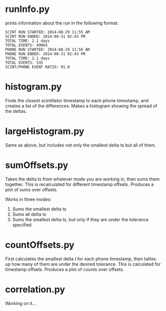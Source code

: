 # runInfo.py

prints information about the run in the following format:

```
SCINT RUN STARTED: 2014-08-29 11:55 AM
SCINT RUN ENDED: 2014-08-31 02:43 PM
TOTAL TIME: 2.1 days
TOTAL EVENTS: 49064 
PHONE RUN STARTED: 2014-08-29 11:56 AM
PHONE RUN ENDED: 2014-08-31 02:43 PM
TOTAL TIME: 2.1 days
TOTAL EVENTS: 535 
SCINT/PHONE EVENT RATIO: 91.0 
```

# histogram.py

Finds the closest scintillator timestamp to each phone timestamp, and creates a list of the differences. Makes a histogram showing the spread of the deltas.

# largeHistogram.py

Same as above, but includes not only the smallest delta ts but all of them.

# sumOffsets.py

Takes the delta ts from whatever mode you are working in, then sums them together. This is recalculated for different timestamp offsets. Produces a plot of sums over offsets.

Works in three modes:  
  1. Sums the smallest delta ts  
  2. Sums all delta ts  
  3. Sums the smallest delta ts, but only if they are under the tolerance specified  

# countOffsets.py

First calculates the smallest delta t for each phone timestamp, then tallies up how many of them are under the desired tolerance. This is calculated for timestamp offsets. Produces a plot of counts over offsets.

# correlation.py

Working on it...
